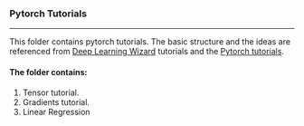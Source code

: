 ### Pytorch Tutorials
-------
This folder contains pytorch tutorials. The basic structure and the ideas are referenced from [Deep Learning Wizard](https://www.deeplearningwizard.com/) tutorials and the [Pytorch tutorials](https://pytorch.org/tutorials/).

#### The folder contains:
1. Tensor tutorial.
2. Gradients tutorial.
3. Linear Regression
